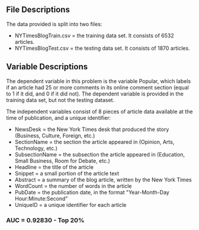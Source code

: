 

## File Descriptions

The data provided is split into two files:

* NYTimesBlogTrain.csv = the training data set. It consists of 6532 articles.
* NYTimesBlogTest.csv = the testing data set. It consists of 1870 articles.  

## Variable Descriptions

The dependent variable in this problem is the variable Popular, which labels if an article had 25 or more comments in its online comment section (equal to 1 if it did, and 0 if it did not). The dependent variable is provided in the training data set, but not the testing dataset.

The independent variables consist of 8 pieces of article data available at the time of publication, and a unique identifier:

* NewsDesk = the New York Times desk that produced the story (Business, Culture, Foreign, etc.)
* SectionName = the section the article appeared in (Opinion, Arts, Technology, etc.)
* SubsectionName = the subsection the article appeared in (Education, Small Business, Room for Debate, etc.)
* Headline = the title of the article
* Snippet = a small portion of the article text
* Abstract = a summary of the blog article, written by the New York Times
* WordCount = the number of words in the article
* PubDate = the publication date, in the format "Year-Month-Day Hour:Minute:Second"
* UniqueID = a unique identifier for each article 

### AUC = 0.92830  - Top 20% 